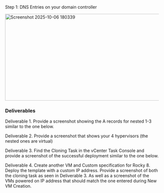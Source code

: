 




Step 1: DNS Entries on your domain controller


<img width="583" height="284" alt="Screenshot 2025-10-06 180339" src="https://github.com/user-attachments/assets/b52ec384-4374-41df-b770-716632a1cdeb" />














### Deliverables

Deliverable 1.  Provide a screenshot showing the A records for nested 1-3 similar to the one below.


Deliverable 2.  Provide a screenshot that shows your 4 hypervisors (the nested ones are virtual)


Deliverable 3.  Find the Cloning Task in the vCenter Task Console and provide a screenshot of the successful deployment similar to the one below.


Deliverable 4.  Create another VM and Custom specification for Rocky 8.  
Deploy the template with a custom IP address.  Provide a screenshot of both the cloning task as seen in Deliverable 3.  As well as a screenshot of the VMs powered on IP address that should match the one entered during New VM Creation.
